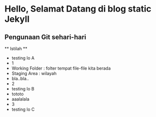 # Hello, Selamat Datang di blog static Jekyll #
## Pengunaan Git sehari-hari ##

** Istilah **
* testing lo A
* 1
* Working Folder : folter tempat file-file kita berada
* Staging Area : wilayah
* bla..bla..
* 2
* testing lo B
* tototo
* aaalalala
* 3
* testing lo C